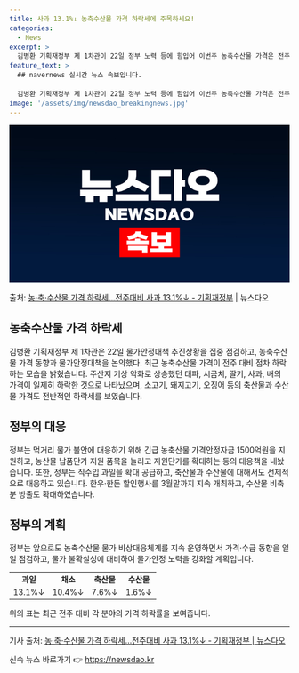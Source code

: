 ```yaml
---
title: 사과 13.1%↓ 농축수산물 가격 하락세에 주목하세요!
categories:
  - News
excerpt: >
  김병환 기획재정부 제 1차관이 22일 정부 노력 등에 힘입어 이번주 농축수산물 가격은 전주 대비 점차 하락하…
feature_text: >
  ## navernews 실시간 뉴스 속보입니다.

  김병환 기획재정부 제 1차관이 22일 정부 노력 등에 힘입어 이번주 농축수산물 가격은 전주 대비 점차 하락하…
image: '/assets/img/newsdao_breakingnews.jpg'
---
```


![뉴스다오 속보](/assets/img/newsdao_breakingnews.jpg)

<p>출처: <a href="https://newsdao.kr/3402" rel="dofollow">농·축·수산물 가격 하락세…전주대비 사과 13.1%↓ - 기획재정부</a> | 뉴스다오</p>

<h2 data-ke-size="size26">농축수산물 가격 하락세</h2>
<p data-ke-size="size16">김병환 기획재정부 제 1차관은 22일 물가안정대책 추진상황을 집중 점검하고, 농축수산물 가격 동향과 물가안정대책을 논의했다. 최근 농축수산물 가격이 전주 대비 점차 하락하는 모습을 밝혔습니다. 주산지 기상 악화로 상승했던 대파, 시금치, 딸기, 사과, 배의 가격이 일제히 하락한 것으로 나타났으며, 소고기, 돼지고기, 오징어 등의 축산물과 수산물 가격도 전반적인 하락세를 보였습니다.</p>

<h2 data-ke-size="size26">정부의 대응</h2>
<p data-ke-size="size16">정부는 먹거리 물가 불안에 대응하기 위해 긴급 농축산물 가격안정자금 1500억원을 지원하고, 농산물 납품단가 지원 품목을 늘리고 지원단가를 확대하는 등의 대응책을 내놨습니다. 또한, 정부는 직수입 과일을 확대 공급하고, 축산물과 수산물에 대해서도 선제적으로 대응하고 있습니다. 한우·한돈 할인행사를 3월말까지 지속 개최하고, 수산물 비축분 방출도 확대하였습니다.</p>

<h2 data-ke-size="size26">정부의 계획</h2>
<p data-ke-size="size16">정부는 앞으로도 농축수산물 물가 비상대응체계를 지속 운영하면서 가격·수급 동향을 일일 점검하고, 물가 불확실성에 대비하여 물가안정 노력을 강화할 계획입니다.</p>

<table>
	<tr>
		<td style="text-align: center; height: 17px;"><b>과일</b></td>
		<td style="text-align: center; height: 17px;"><b>채소</b></td>
		<td style="text-align: center; height: 17px;"><b>축산물</b></td>
		<td style="text-align: center; height: 17px;"><b>수산물</b></td>
	</tr>
	<tr>
		<td style="text-align: center; height: 17px;">13.1%↓</td>
		<td style="text-align: center; height: 17px;">10.4%↓</td>
		<td style="text-align: center; height: 17px;">7.6%↓</td>
		<td style="text-align: center; height: 17px;">1.6%↓</td>
	</tr>
</table>

<p data-ke-size="size16">위의 표는 최근 전주 대비 각 분야의 가격 하락률을 보여줍니다.</p>
<hr>
<p data-ke-size="size16">기사 출처: <a href="https://newsdao.kr/3402">농·축·수산물 가격 하락세…전주대비 사과 13.1%↓ - 기획재정부 | 뉴스다오</a></p> 

신속 뉴스 바로가기 👉 <a href="https://newsdao.kr" rel="dofollow">https://newsdao.kr</a>


